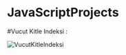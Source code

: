 # JavaScriptProjects

#Vucut Kitle Indeksi :

![VucutKitleIndeksi](https://github.com/burak-balci/JavaScriptProjects/blob/master/VucutKitle%C4%B0ndeksi/images/vucutKitleIndeksi.png)
